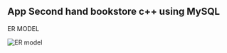 ## App Second hand bookstore c++ using MySQL
ER MODEL 

![ER model](https://user-images.githubusercontent.com/62427228/89205596-a3658d00-d5c0-11ea-985f-4ac7697b552d.png)

